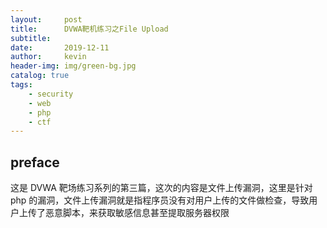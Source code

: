 ```yaml
---
layout:     post
title:      DVWA靶机练习之File Upload
subtitle:   
date:       2019-12-11
author:     kevin
header-img: img/green-bg.jpg
catalog: true
tags:
    - security
    - web
    - php
    - ctf
---
```




## preface



这是 DVWA 靶场练习系列的第三篇，这次的内容是文件上传漏洞，这里是针对 php 的漏洞，文件上传漏洞就是指程序员没有对用户上传的文件做检查，导致用户上传了恶意脚本，来获取敏感信息甚至提取服务器权限











